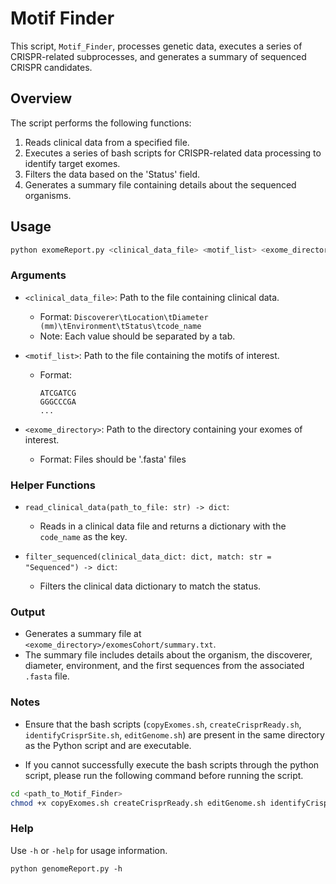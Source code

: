 # Motif Finder

This script, `Motif_Finder`, processes genetic data, executes a series of CRISPR-related subprocesses, and generates a summary of sequenced CRISPR candidates.

## Overview

The script performs the following functions:

1. Reads clinical data from a specified file.
2. Executes a series of bash scripts for CRISPR-related data processing to identify target exomes.
3. Filters the data based on the 'Status' field.
4. Generates a summary file containing details about the sequenced organisms.

## Usage

```bash
python exomeReport.py <clinical_data_file> <motif_list> <exome_directory>
```

### Arguments

- `<clinical_data_file>`: Path to the file containing clinical data.
    - Format: `Discoverer\tLocation\tDiameter (mm)\tEnvironment\tStatus\tcode_name`
    - Note: Each value should be separated by a tab.
    
- `<motif_list>`: Path to the file containing the motifs of interest.
    - Format:
        ```
        ATCGATCG
        GGGCCCGA
        ...
        ```
        
- `<exome_directory>`: Path to the directory containing your exomes of interest.
    - Format: Files should be '.fasta' files

### Helper Functions

- `read_clinical_data(path_to_file: str) -> dict`:
    - Reads in a clinical data file and returns a dictionary with the `code_name` as the key.
    
- `filter_sequenced(clinical_data_dict: dict, match: str = "Sequenced") -> dict`:
    - Filters the clinical data dictionary to match the status.

### Output

- Generates a summary file at `<exome_directory>/exomesCohort/summary.txt`.
- The summary file includes details about the organism, the discoverer, diameter, environment, and the first sequences from the associated `.fasta` file.

### Notes

- Ensure that the bash scripts (`copyExomes.sh`, `createCrisprReady.sh`, `identifyCrisprSite.sh`, `editGenome.sh`) are present in the same directory as the Python script and are executable.

- If you cannot successfully execute the bash scripts through the python script, please run the following command before running the script.

```bash
cd <path_to_Motif_Finder>
chmod +x copyExomes.sh createCrisprReady.sh editGenome.sh identifyCrisprSite.sh
```

### Help

Use `-h` or `-help` for usage information.

```
python genomeReport.py -h
```
